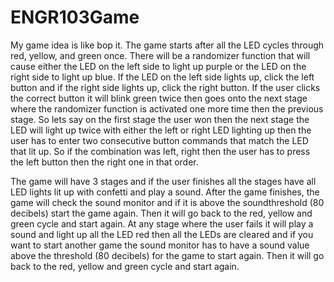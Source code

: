 # ENGR103Game
My game idea is like bop it. 
The game starts after all the LED cycles through red, yellow, and green once. 
There will be a randomizer function that will cause either the LED on the left side to light up purple or the LED on the right side to light up blue. If the LED on the left side lights up, click the left button and if the right side lights up, click the right button. If the user clicks the correct button it will blink green twice then goes onto the next stage where the randomizer function is activated one more time then the previous stage. So lets say on the first stage the user won then the next stage the LED will light up twice with either the left or right LED lighting up then the user has to enter two consecutive button commands that match the LED that lit up. So if the combination was left, right then the user has to press the left button then the right one in that order. 

The game will have 3 stages and if the user finishes all the stages have all LED lights lit up with confetti and play a sound. After the game finishes, the game will check the sound monitor and if it is above the soundthreshold (80 decibels) start the game again. Then it will go back to the red, yellow and green cycle and start again.
At any stage where the user fails it will play a sound and light up all the LED red then all the LEDs are cleared and if you want to start another game the sound monitor has to have a sound value above the threshold (80 decibels) for the game to start again. Then it will go back to the red, yellow and green cycle and start again.
